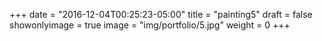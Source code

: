 
+++
date = "2016-12-04T00:25:23-05:00"
title = "painting5"
draft = false
showonlyimage = true
image = "img/portfolio/5.jpg"
weight = 0
+++
